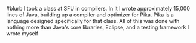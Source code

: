 #blurb
I took a class at SFU in compilers. In it I wrote approximately 15,000 lines of Java, building up a compiler and optimizer for Pika. Pika is a language designed specifically for that class. All of this was done with nothing more than Java's core libraries, Eclipse, and a testing framework I wrote myself
